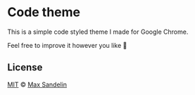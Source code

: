 # Code theme
This is a simple code styled theme I made for Google Chrome.

Feel free to improve it however you like 🙂

## License
[MIT](LICENSE) © [Max Sandelin](https://maxsandelin.com)
